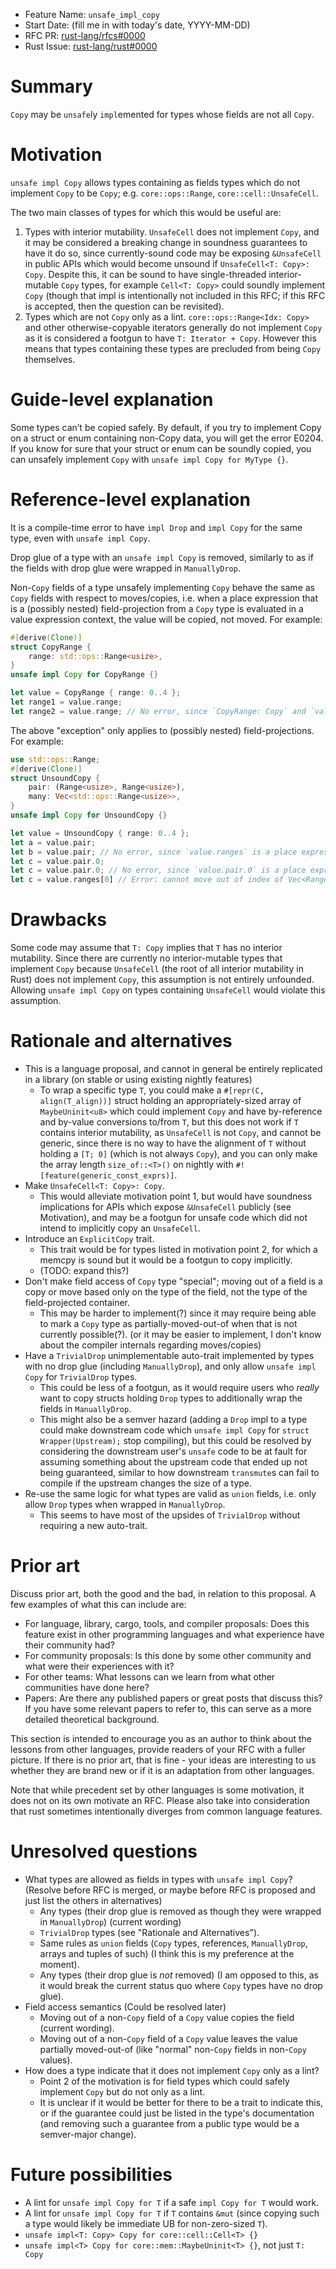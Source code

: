 - Feature Name: `unsafe_impl_copy`
- Start Date: (fill me in with today's date, YYYY-MM-DD)
- RFC PR: [rust-lang/rfcs#0000](https://github.com/rust-lang/rfcs/pull/0000)
- Rust Issue: [rust-lang/rust#0000](https://github.com/rust-lang/rust/issues/0000)

# Summary
[summary]: #summary

`Copy` may be `unsafe`ly `impl`emented for types whose fields are not all `Copy`.

# Motivation
[motivation]: #motivation

`unsafe impl Copy` allows types containing as fields types which do not implement `Copy` to be `Copy`; e.g. `core::ops::Range`, `core::cell::UnsafeCell`.

The two main classes of types for which this would be useful are:

1. Types with interior mutability. `UnsafeCell` does not implement `Copy`, and it may be considered a breaking change in soundness guarantees to have it do so, since currently-sound code may be exposing `&UnsafeCell` in public APIs which would become unsound if `UnsafeCell<T: Copy>: Copy`. Despite this, it can be sound to have single-threaded interior-mutable `Copy` types, for example `Cell<T: Copy>` could soundly implement `Copy` (though that impl is intentionally not included in this RFC; if this RFC is accepted, then the question can be revisited).
2. Types which are not `Copy` only as a lint. `core::ops::Range<Idx: Copy>` and other otherwise-copyable iterators generally do not implement `Copy` as it is considered a footgun to have `T: Iterator + Copy`. However this means that types containing these types are precluded from being `Copy` themselves.

# Guide-level explanation
[guide-level-explanation]: #guide-level-explanation

Some types can’t be copied safely. By default, if you try to implement Copy on a struct or enum containing non-Copy data, you will get the error E0204. If you know for sure that your struct or enum can be soundly copied, you can unsafely implement `Copy` with `unsafe impl Copy for MyType {}`.

<!--
Explain the proposal as if it was already included in the language and you were teaching it to another Rust programmer. That generally means:

- Introducing new named concepts.
- Explaining the feature largely in terms of examples.
- Explaining how Rust programmers should *think* about the feature, and how it should impact the way they use Rust. It should explain the impact as concretely as possible.
- If applicable, provide sample error messages, deprecation warnings, or migration guidance.
- If applicable, describe the differences between teaching this to existing Rust programmers and new Rust programmers.
- Discuss how this impacts the ability to read, understand, and maintain Rust code. Code is read and modified far more often than written; will the proposed feature make code easier to maintain?

For implementation-oriented RFCs (e.g. for compiler internals), this section should focus on how compiler contributors should think about the change, and give examples of its concrete impact. For policy RFCs, this section should provide an example-driven introduction to the policy, and explain its impact in concrete terms.
-->

# Reference-level explanation
[reference-level-explanation]: #reference-level-explanation

<!--
This is the technical portion of the RFC. Explain the design in sufficient detail that:

- Its interaction with other features is clear.
- It is reasonably clear how the feature would be implemented.
- Corner cases are dissected by example.

The section should return to the examples given in the previous section, and explain more fully how the detailed proposal makes those examples work.

-->

It is a compile-time error to have `impl Drop` and `impl Copy` for the same type, even with `unsafe impl Copy`.

Drop glue of a type with an `unsafe impl Copy` is removed, similarly to as if the fields with drop glue were wrapped in `ManuallyDrop`.

Non-`Copy` fields of a type unsafely implementing `Copy` behave the same as `Copy` fields with respect to moves/copies, i.e. when a place expression that is a (possibly nested) field-projection from a `Copy` type is evaluated in a value expression context, the value will be copied, not moved. For example:

```rust
#[derive(Clone)]
struct CopyRange {
    range: std::ops::Range<usize>,
}
unsafe impl Copy for CopyRange {}

let value = CopyRange { range: 0..4 };
let range1 = value.range;
let range2 = value.range; // No error, since `CopyRange: Copy` and `value.range` is a place-expression
```

The above "exception" only applies to (possibly nested) field-projections. For example:


```rust
use std::ops::Range;
#[derive(Clone)]
struct UnsoundCopy {
    pair: (Range<usize>, Range<usize>),
    many: Vec<std::ops::Range<usize>>,
}
unsafe impl Copy for UnsoundCopy {}

let value = UnsoundCopy { range: 0..4 };
let a = value.pair;
let b = value.pair; // No error, since `value.ranges` is a place expression that is a field-projection from `value`.
let c = value.pair.0;
let c = value.pair.0; // No error, since `value.pair.0` is a place expression that is a (nested) field-projection from `value`.
let c = value.ranges[0] // Error: cannot move out of index of Vec<Range<usize>>, because `value.ranges[0]` is not just a field-expression from `value`
```


# Drawbacks
[drawbacks]: #drawbacks

Some code may assume that `T: Copy` implies that `T` has no interior mutability. Since there are currently no interior-mutable types that implement `Copy` because `UnsafeCell` (the root of all interior mutability in Rust) does not implement `Copy`, this assumption is not entirely unfounded. Allowing `unsafe impl Copy` on types containing `UnsafeCell` would violate this assumption.

# Rationale and alternatives
[rationale-and-alternatives]: #rationale-and-alternatives

<!--

- Why is this design the best in the space of possible designs?
- What other designs have been considered and what is the rationale for not choosing them?
- What is the impact of not doing this?
- If this is a language proposal, could this be done in a library or macro instead? Does the proposed change make Rust code easier or harder to read, understand, and maintain?

-->

- This is a language proposal, and cannot in general be entirely replicated in a library (on stable or using existing nightly features)
	+ To wrap a specific type `T`, you could make a `#[repr(C, align(T_align))]` struct holding an appropriately-sized array of `MaybeUninit<u8>` which could implement `Copy` and have by-reference and by-value conversions to/from `T`, but this does not work if `T` contains interior mutability, as `UnsafeCell` is not `Copy`, and cannot be generic, since there is no way to have the alignment of `T` without holding a `[T; 0]` (which is not always `Copy`), and you can only make the array length `size_of::<T>()` on nightly with `#![feature(generic_const_exprs)]`.
- Make `UnsafeCell<T: Copy>: Copy`.
	+ This would alleviate motivation point 1, but would have soundness implications for APIs which expose `&UnsafeCell` publicly (see Motivation), and may be a footgun for unsafe code which did not intend to implicitly copy an `UnsafeCell`.
- Introduce an `ExplicitCopy` trait.
	+ This trait would be for types listed in motivation point 2, for which a memcpy is sound but it would be a footgun to copy implicitly.
	+ (TODO: expand this?)
- Don't make field access of `Copy` type "special"; moving out of a field is a copy or move based only on the type of the field, not the type of the field-projected container.
	+ This may be harder to implement(?) since it may require being able to mark a `Copy` type as partially-moved-out-of when that is not currently possible(?). (or it may be easier to implement, I don't know about the compiler internals regarding moves/copies)
- Have a `TrivialDrop` unimplementable auto-trait implemented by types with no drop glue (including `ManuallyDrop`), and only allow `unsafe impl Copy` for `TrivialDrop` types.
	+ This could be less of a footgun, as it would require users who *really* want to copy structs holding `Drop` types to additionally wrap the fields in `ManuallyDrop`.
	+ This might also be a semver hazard (adding a `Drop` impl to a type could make downstream code which `unsafe impl Copy` for `struct Wrapper(Upstream);` stop compiling), but this could be resolved by considering the downstream user's `unsafe` code to be at fault for assuming something about the upstream code that ended up not being guaranteed, similar to how downstream `transmute`s can fail to compile if the upstream changes the size of a type.
- Re-use the same logic for what types are valid as `union` fields, i.e. only allow `Drop` types when wrapped in `ManuallyDrop`.
	+ This seems to have most of the upsides of `TrivialDrop` without requiring a new auto-trait.

# Prior art
[prior-art]: #prior-art

Discuss prior art, both the good and the bad, in relation to this proposal.
A few examples of what this can include are:

- For language, library, cargo, tools, and compiler proposals: Does this feature exist in other programming languages and what experience have their community had?
- For community proposals: Is this done by some other community and what were their experiences with it?
- For other teams: What lessons can we learn from what other communities have done here?
- Papers: Are there any published papers or great posts that discuss this? If you have some relevant papers to refer to, this can serve as a more detailed theoretical background.

This section is intended to encourage you as an author to think about the lessons from other languages, provide readers of your RFC with a fuller picture.
If there is no prior art, that is fine - your ideas are interesting to us whether they are brand new or if it is an adaptation from other languages.

Note that while precedent set by other languages is some motivation, it does not on its own motivate an RFC.
Please also take into consideration that rust sometimes intentionally diverges from common language features.

# Unresolved questions
[unresolved-questions]: #unresolved-questions

- What types are allowed as fields in types with `unsafe impl Copy`? (Resolve before RFC is merged, or maybe before RFC is proposed and just list the others in alternatives)
	+ Any types (their drop glue is removed as though they were wrapped in `ManuallyDrop`) (current wording)
	+ `TrivialDrop` types (see "Rationale and Alternatives").
	+ Same rules as `union` fields (`Copy` types, references, `ManuallyDrop`, arrays and tuples of such) (I think this is my preference at the moment).
	+ Any types (their drop glue is *not* removed) (I am opposed to this, as it would break the current status quo where `Copy` types have no drop glue).
- Field access semantics (Could be resolved later)
	+ Moving out of a non-`Copy` field of a `Copy` value copies the field (current wording).
	+ Moving out of a non-`Copy` field of a `Copy` value leaves the value partially moved-out-of (like "normal" non-`Copy` fields in non-`Copy` values).
- How does a type indicate that it does not implement `Copy` only as a lint?
	+ Point 2 of the motivation is for field types which could safely implement `Copy` but do not only as a lint.
	+ It is unclear if it would be better for there to be a trait to indicate this, or if the guarantee could just be listed in the type's documentation (and removing such a guarantee from a public type would be a semver-major change).

<!--

- What parts of the design do you expect to resolve through the RFC process before this gets merged?
- What parts of the design do you expect to resolve through the implementation of this feature before stabilization?
- What related issues do you consider out of scope for this RFC that could be addressed in the future independently of the solution that comes out of this RFC?

-->

# Future possibilities
[future-possibilities]: #future-possibilities

- A lint for `unsafe impl Copy for T` if a safe `impl Copy for T` would work.
- A lint for `unsafe impl Copy for T` if `T` contains `&mut` (since copying such a type would likely be immediate UB for non-zero-sized `T`).
- `unsafe impl<T: Copy> Copy for core::cell::Cell<T> {}`
- `unsafe impl<T> Copy for core::mem::MaybeUninit<T> {}`, not just `T: Copy`

<!--

Think about what the natural extension and evolution of your proposal would
be and how it would affect the language and project as a whole in a holistic
way. Try to use this section as a tool to more fully consider all possible
interactions with the project and language in your proposal.
Also consider how this all fits into the roadmap for the project
and of the relevant sub-team.

This is also a good place to "dump ideas", if they are out of scope for the
RFC you are writing but otherwise related.

If you have tried and cannot think of any future possibilities,
you may simply state that you cannot think of anything.

Note that having something written down in the future-possibilities section
is not a reason to accept the current or a future RFC; such notes should be
in the section on motivation or rationale in this or subsequent RFCs.
The section merely provides additional information.

-->
